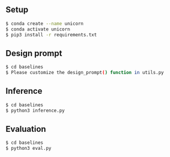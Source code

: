 ## Setup 


```bash
$ conda create --name unicorn
$ conda activate unicorn
$ pip3 install -r requirements.txt
```


## Design prompt 

```bash
$ cd baselines 
$ Please customize the design_prompt() function in utils.py
```

## Inference 

```bash
$ cd baselines 
$ python3 inference.py
```


## Evaluation

```bash
$ cd baselines 
$ python3 eval.py
```
